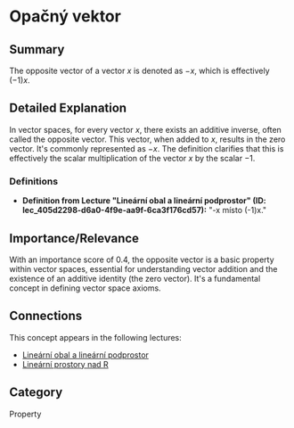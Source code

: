 # Opačný vektor

## Summary
The opposite vector of a vector $x$ is denoted as $-x$, which is effectively $(-1)x$.

## Detailed Explanation
In vector spaces, for every vector $x$, there exists an additive inverse, often called the opposite vector. This vector, when added to $x$, results in the zero vector. It's commonly represented as $-x$. The definition clarifies that this is effectively the scalar multiplication of the vector $x$ by the scalar $-1$.

### Definitions
*   **Definition from Lecture "Lineární obal a lineární podprostor" (ID: lec_405d2298-d6a0-4f9e-aa9f-6ca3f176cd57):**
    "-x místo (-1)x."

## Importance/Relevance
With an importance score of 0.4, the opposite vector is a basic property within vector spaces, essential for understanding vector addition and the existence of an additive identity (the zero vector). It's a fundamental concept in defining vector space axioms.

## Connections
This concept appears in the following lectures:
*   [Lineární obal a lineární podprostor](lec_405d2298-d6a0-4f9e-aa9f-6ca3f176cd57)
*   [Lineární prostory nad R](linear_spaces_over_R_lec01)

## Category
Property